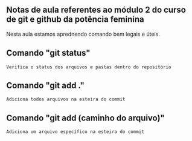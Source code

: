 ## Notas de aula referentes ao módulo 2 do curso de git e github da potência feminina

Nesta aula estamos aprednendo comando bem legais e úteis.


## Comando "git status"
    Verifica o status dos arquivos e pastas dentro do repositório

## Comando "git add ."
    Adiciona todos arquivos na esteira do commit

## Comando "git add (caminho do arquivo)"
    Adiciona um arquivo específico na esteira do commit